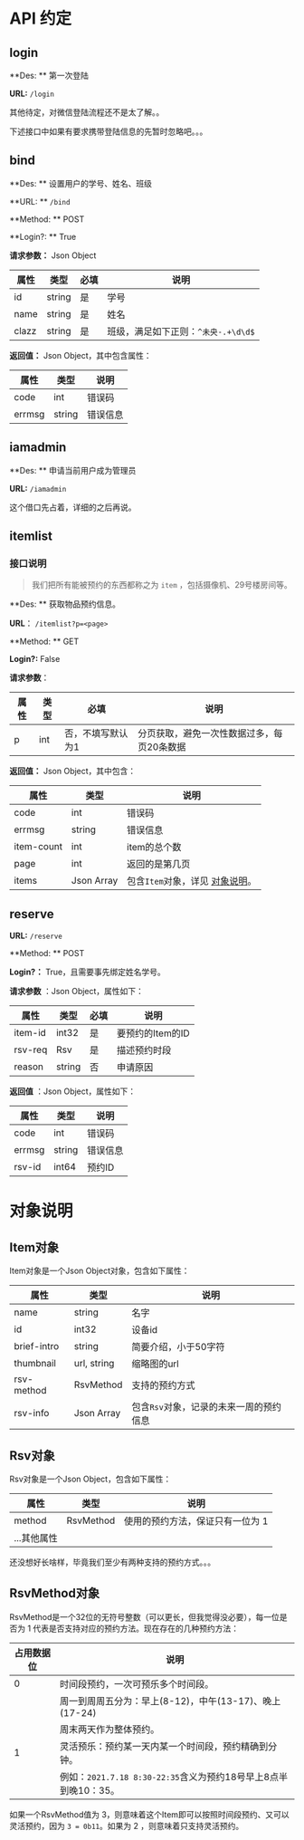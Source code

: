 # API 约定

## login

**Des: ** 第一次登陆

**URL:** `/login`

其他待定，对微信登陆流程还不是太了解。。

下述接口中如果有要求携带登陆信息的先暂时忽略吧。。。



## bind

**Des: **  设置用户的学号、姓名、班级

**URL: ** `/bind`

**Method: ** POST

**Login?: ** True

**请求参数：** Json Object

| 属性  | 类型   | 必填 | 说明                                |
| ----- | ------ | ---- | ----------------------------------- |
| id    | string | 是   | 学号                                |
| name  | string | 是   | 姓名                                |
| clazz | string | 是   | 班级，满足如下正则：`^未央-.+\d\d$` |

 **返回值：** Json Object，其中包含属性：

| 属性   | 类型   | 说明     |
| ------ | ------ | -------- |
| code   | int    | 错误码   |
| errmsg | string | 错误信息 |





## iamadmin

**Des: ** 申请当前用户成为管理员

**URL:** `/iamadmin`

这个借口先占着，详细的之后再说。



## itemlist

### 接口说明

> 我们把所有能被预约的东西都称之为 `item` ，包括摄像机、29号楼房间等。

**Des: ** 获取物品预约信息。

**URL**： `/itemlist?p=<page>`

**Method: ** GET

**Login?:**  False

**请求参数**：

| 属性 | 类型 | 必填              | 说明                                       |
| ---- | ---- | ----------------- | ------------------------------------------ |
| p    | int  | 否，不填写默认为1 | 分页获取，避免一次性数据过多，每页20条数据 |

**返回值：** Json Object，其中包含：

| 属性       | 类型       | 说明                                         |
| ---------- | ---------- | -------------------------------------------- |
| code       | int        | 错误码                                       |
| errmsg     | string     | 错误信息                                     |
| item-count | int        | item的总个数                                 |
| page       | int        | 返回的是第几页                               |
| items      | Json Array | 包含`Item`对象，详见 [对象说明](#对象说明)。 |



## reserve

**URL:**  `/reserve`

**Method: ** POST

**Login?：** True，且需要事先绑定姓名学号。

**请求参数** ：Json Object，属性如下：

| 属性    | 类型   | 必填 | 说明             |
| ------- | ------ | ---- | ---------------- |
| item-id | int32  | 是   | 要预约的Item的ID |
| rsv-req | Rsv    | 是   | 描述预约时段     |
| reason  | string | 否   | 申请原因         |

**返回值** ：Json Object，属性如下：

| 属性   | 类型   | 说明     |
| ------ | ------ | -------- |
| code   | int    | 错误码   |
| errmsg | string | 错误信息 |
| rsv-id | int64  | 预约ID   |





# 对象说明

## Item对象

Item对象是一个Json Object对象，包含如下属性：

| 属性        | 类型        | 说明                                    |
| ----------- | ----------- | --------------------------------------- |
| name        | string      | 名字                                    |
| id          | int32       | 设备id                                  |
| brief-intro | string      | 简要介绍，小于50字符                    |
| thumbnail   | url, string | 缩略图的url                             |
| rsv-method  | RsvMethod   | 支持的预约方式                          |
| rsv-info    | Json Array  | 包含`Rsv`对象，记录的未来一周的预约信息 |



## Rsv对象

Rsv对象是一个Json Object，包含如下属性：

| 属性        | 类型      | 说明                             |
| ----------- | --------- | -------------------------------- |
| method      | RsvMethod | 使用的预约方法，保证只有一位为 1 |
| ...其他属性 |           |                                  |

还没想好长啥样，毕竟我们至少有两种支持的预约方式。。。



## RsvMethod对象

RsvMethod是一个32位的无符号整数（可以更长，但我觉得没必要），每一位是否为 1 代表是否支持对应的预约方法。现在存在的几种预约方法：

| 占用数据位 | 说明                                                         |
| ---------- | ------------------------------------------------------------ |
| 0          | 时间段预约，一次可预乐多个时间段。                           |
|            | 周一到周周五分为：早上(8-12)，中午(13-17)、晚上(17-24)       |
|            | 周末两天作为整体预约。                                       |
| 1          | 灵活预乐：预约某一天内某一个时间段，预约精确到分钟。         |
|            | 例如：`2021.7.18 8:30-22:35`含义为预约18号早上8点半到晚10：35。 |

如果一个RsvMethod值为 3，则意味着这个Item即可以按照时间段预约、又可以灵活预约，因为 `3 = 0b11`。如果为 2 ，则意味着只支持灵活预约。



